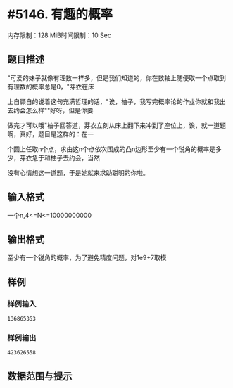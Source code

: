 # #5146. 有趣的概率

内存限制：128 MiB时间限制：10 Sec

## 题目描述

"可爱的妹子就像有理数一样多，但是我们知道的，你在数轴上随便取一个点取到有理数的概率总是0，"芽衣在床

上自顾自的说着这句充满哲理的话，"诶，柚子，我写完概率论的作业你就和我出去约会怎么样""好呀，但是你要

做完才可以哦"柚子回答道，芽衣立刻从床上翻下来冲到了座位上，诶，就一道题啊，真好，题目是这样的：在一

个圆上任取n个点，求由这n个点依次围成的凸n边形至少有一个锐角的概率是多少，芽衣急于和柚子去约会，当然

没有心情想这一道题，于是她就来求助聪明的你啦。

## 输入格式

一个n,4<=N<=10000000000

## 输出格式

至少有一个锐角的概率，为了避免精度问题，对1e9+7取模

## 样例

### 样例输入

    
    136865353
    

### 样例输出

    
    423626558
    

## 数据范围与提示

